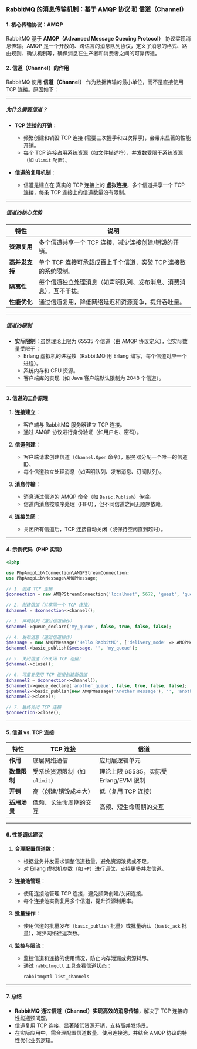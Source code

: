 ### RabbitMQ 的消息传输机制：基于 **AMQP 协议** 和 **信道（Channel）**

#### **1. 核心传输协议：AMQP**
RabbitMQ 基于 **AMQP（Advanced Message Queuing Protocol）** 协议实现消息传输。AMQP 是一个开放的、跨语言的消息队列协议，定义了消息的格式、路由规则、确认机制等，确保消息在生产者和消费者之间的可靠传递。

#### **2. 信道（Channel）的作用**
RabbitMQ 使用 **信道（Channel）** 作为数据传输的最小单位，而不是直接使用 TCP 连接。原因如下：

---

##### **为什么需要信道？**
- **TCP 连接的开销**：
  - 频繁创建和销毁 TCP 连接 (需要三次握手和四次挥手)，会带来显著的性能开销。
  - 每个 TCP 连接占用系统资源（如文件描述符），并发数受限于系统资源（如 `ulimit` 配置）。

- **信道的复用机制**：
  - 信道是建立在 真实的 TCP 连接上的 **虚拟连接**，多个信道共享一个 TCP 连接，每条 TCP 连接上的信道数量没有限制。

---

##### **信道的核心优势**
| **特性**               | **说明**                                                                 |
|------------------------|--------------------------------------------------------------------------|
| **资源复用**           | 多个信道共享一个 TCP 连接，减少连接创建/销毁的开销。                     |
| **高并发支持**         | 单个 TCP 连接可承载成百上千个信道，突破 TCP 连接数的系统限制。           |
| **隔离性**             | 每个信道独立处理消息（如声明队列、发布消息、消费消息），互不干扰。       |
| **性能优化**           | 通过信道复用，降低网络延迟和资源竞争，提升吞吐量。                       |

---

##### **信道的限制**
- **实际限制**：虽然理论上限为 65535 个信道（由 AMQP 协议定义），但实际数量受限于：
  - Erlang 虚拟机的进程数（RabbitMQ 用 Erlang 编写，每个信道对应一个进程）。
  - 系统内存和 CPU 资源。
  - 客户端库的实现（如 Java 客户端默认限制为 2048 个信道）。

---

#### **3. 信道的工作原理**
1. **连接建立**：
   - 客户端与 RabbitMQ 服务器建立 TCP 连接。
   - 通过 AMQP 协议进行身份验证（如用户名、密码）。

2. **信道创建**：
   - 客户端请求创建信道（`Channel.Open` 命令），服务器分配一个唯一的信道 ID。
   - 每个信道独立处理消息（如声明队列、发布消息、订阅队列）。

3. **消息传输**：
   - 消息通过信道的 AMQP 命令（如 `Basic.Publish`）传输。
   - 信道内消息按顺序处理（FIFO），但不同信道之间无顺序依赖。

4. **连接关闭**：
   - 关闭所有信道后，TCP 连接自动关闭（或保持空闲直到超时）。

---

#### **4. 示例代码（PHP 实现）**
```php
<?php

use PhpAmqpLib\Connection\AMQPStreamConnection;
use PhpAmqpLib\Message\AMQPMessage;

// 1. 创建 TCP 连接
$connection = new AMQPStreamConnection('localhost', 5672, 'guest', 'guest');

// 2. 创建信道（共享同一个 TCP 连接）
$channel = $connection->channel();

// 3. 声明队列（通过信道操作）
$channel->queue_declare('my_queue', false, true, false, false);

// 4. 发布消息（通过信道操作）
$message = new AMQPMessage('Hello RabbitMQ', ['delivery_mode' => AMQPMessage::DELIVERY_MODE_PERSISTENT]);
$channel->basic_publish($message, '', 'my_queue');

// 5. 关闭信道（不关闭 TCP 连接）
$channel->close();

// 6. 可重复使用 TCP 连接创建新信道
$channel2 = $connection->channel();
$channel2->queue_declare('another_queue', false, true, false, false);
$channel2->basic_publish(new AMQPMessage('Another message'), '', 'another_queue');
$channel2->close();

// 7. 最终关闭 TCP 连接
$connection->close();
```

---

#### **5. 信道 vs. TCP 连接**
| **特性**               | **TCP 连接**                          | **信道**                             |
|------------------------|---------------------------------------|--------------------------------------|
| **作用**               | 底层网络通信                         | 应用层逻辑单元                       |
| **数量限制**           | 受系统资源限制（如 `ulimit`）        | 理论上限 65535，实际受 Erlang/EVM 限制 |
| **开销**               | 高（创建/销毁成本大）                | 低（复用 TCP 连接）                  |
| **适用场景**           | 低频、长生命周期的交互               | 高频、短生命周期的交互               |

---

#### **6. 性能调优建议**
1. **合理配置信道数**：
   - 根据业务并发需求调整信道数量，避免资源浪费或不足。
   - 对 Erlang 虚拟机参数（如 `+P`）进行调优，支持更多并发信道。

2. **连接池管理**：
   - 使用连接池管理 TCP 连接，避免频繁创建/关闭连接。
   - 每个连接池实例复用多个信道，提升资源利用率。

3. **批量操作**：
   - 使用信道的批量发布（`basic_publish` 批量）或批量确认（`basic_ack` 批量），减少网络往返次数。

4. **监控与限流**：
   - 监控信道和连接的使用情况，防止内存泄漏或资源耗尽。
   - 通过 `rabbitmqctl` 工具查看信道状态：
     ```bash
     rabbitmqctl list_channels
     ```

---

#### **7. 总结**
- **RabbitMQ 通过信道（Channel）实现高效的消息传输**，解决了 TCP 连接的性能瓶颈问题。
- 信道复用 TCP 连接，显著降低资源开销，支持高并发场景。
- 在实际应用中，需合理配置信道数量、使用连接池，并结合 AMQP 协议的特性优化业务逻辑。